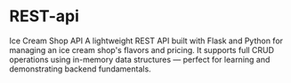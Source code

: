 # REST-api
Ice Cream Shop API  A lightweight REST API built with Flask and Python for managing an ice cream shop's flavors and pricing. It supports full CRUD operations using in-memory data structures — perfect for learning and demonstrating backend fundamentals.
